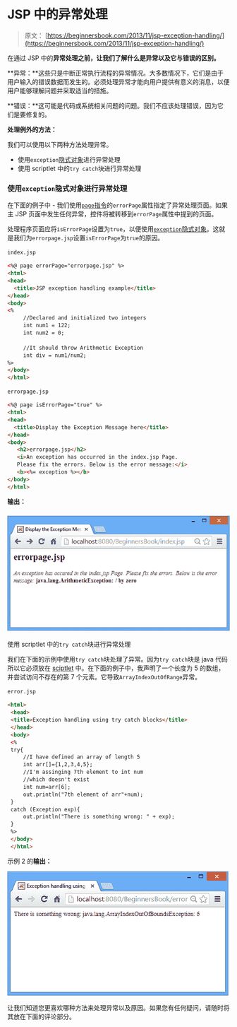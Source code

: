 # JSP 中的异常处理

> 原文： [https://beginnersbook.com/2013/11/jsp-exception-handling/](https://beginnersbook.com/2013/11/jsp-exception-handling/)

在通过 JSP 中的**异常处理之前，让我们了解什么是异常以及它与错误的区别。**

**异常：**这些只是中断正常执行流程的异常情况。大多数情况下，它们是由于用户输入的错误数据而发生的。必须处理异常才能向用户提供有意义的消息，以便用户能够理解问题并采取适当的措施。

**错误：**这可能是代码或系统相关问题的问题。我们不应该处理错误，因为它们是要修复的。

**处理例外的方法：**

我们可以使用以下两种方法处理异常。

*   使用`exception`[隐式对象](https://beginnersbook.com/2013/11/jsp-implicit-objects/)进行异常处理
*   使用 scriptlet 中的`try catch`块进行异常处理

### 使用`exception`隐式对象进行异常处理

在下面的例子中 - 我们使用[`page`指令](https://beginnersbook.com/2013/05/jsp-tutorial-directives/ "Page Directive")的`errorPage`属性指定了异常处理页面。如果主 JSP 页面中发生任何异常，控件将被转移到`errorPage`属性中提到的页面。

处理程序页面应将`isErrorPage`设置为`true`，以便使用[`exception`隐式对象](https://beginnersbook.com/2013/11/jsp-implicit-object-exception-with-examples/ "Exception implicit object")。这就是我们为`errorpage.jsp`设置`isErrorPage`为`true`的原因。

`index.jsp`

```html
<%@ page errorPage="errorpage.jsp" %>
<html>
<head>
  <title>JSP exception handling example</title>
</head>
<body>
<%
     //Declared and initialized two integers
     int num1 = 122;
     int num2 = 0;

     //It should throw Arithmetic Exception
     int div = num1/num2;
%>
</body>
</html>
```

`errorpage.jsp`

```html
<%@ page isErrorPage="true" %>
<html>
<head>
  <title>Display the Exception Message here</title>
</head>
<body>
   <h2>errorpage.jsp</h2>
   <i>An exception has occurred in the index.jsp Page.
   Please fix the errors. Below is the error message:</i>
   <b><%= exception %></b>
</body>
</html>
```

**输出：**

### ![exception-example-output1](img/aca9c8fa8fd912b1c58bbe36b4c154da.jpg)

使用 scriptlet 中的`try catch`块进行异常处理

我们在下面的示例中使用`try catch`块处理了异常。因为`try catch`块是 java 代码所以它必须放在 [sciptlet](https://beginnersbook.com/2013/05/jsp-tutorial-scriptlets/ "Scriptlet") 中。在下面的例子中，我声明了一个长度为 5 的数组，并尝试访问不存在的第 7 个元素。它导致`ArrayIndexOutOfRange`异常。

`error.jsp`

```html
<html>
 <head>
 <title>Exception handling using try catch blocks</title>
 </head>
 <body>
 <%
 try{
     //I have defined an array of length 5
     int arr[]={1,2,3,4,5};
     //I'm assinging 7th element to int num
     //which doesn't exist
     int num=arr[6];
     out.println("7th element of arr"+num);
 }
 catch (Exception exp){
     out.println("There is something wrong: " + exp);
 }
 %>
 </body>
 </html>
```

示例 2 的**输出：**

![exception-example-output2](img/2eadbc63308048039fc41b036113c318.jpg)

让我们知道您更喜欢哪种方法来处理异常以及原因。如果您有任何疑问，请随时将其放在下面的评论部分。